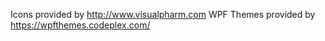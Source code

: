 ﻿Icons provided by http://www.visualpharm.com
WPF Themes provided by https://wpfthemes.codeplex.com/
